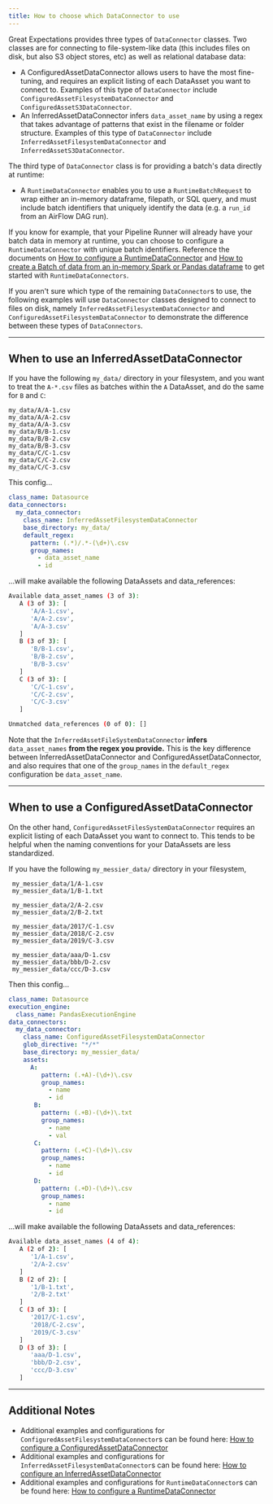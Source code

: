 ```yaml
---
title: How to choose which DataConnector to use
---
```


Great Expectations provides three types of `DataConnector` classes. Two classes are for connecting to file-system-like data (this includes files on disk, but also S3 object stores, etc) as well as relational database data:

- A ConfiguredAssetDataConnector allows users to have the most fine-tuning, and requires an explicit listing of each DataAsset you want to connect to. Examples of this type of `DataConnector` include `ConfiguredAssetFilesystemDataConnector` and `ConfiguredAssetS3DataConnector`.
- An InferredAssetDataConnector infers `data_asset_name` by using a regex that takes advantage of patterns that exist in the filename or folder structure. Examples of this type of `DataConnector` include `InferredAssetFilesystemDataConnector` and `InferredAssetS3DataConnector`.

The third type of `DataConnector` class is for providing a batch's data directly at runtime:

- A `RuntimeDataConnector` enables you to use a `RuntimeBatchRequest` to wrap either an in-memory dataframe, filepath, or SQL query, and must include batch identifiers that uniquely identify the data (e.g. a `run_id` from an AirFlow DAG run).

If you know for example, that your Pipeline Runner will already have your batch data in memory at runtime, you can choose to configure a `RuntimeDataConnector` with unique batch identifiers. Reference the documents on [How to configure a RuntimeDataConnector](guides/connecting_to_your_data/how_to_configure_a_runtimedataconnector.md) and [How to create a Batch of data from an in-memory Spark or Pandas dataframe](guides/connecting_to_your_data/how_to_create_a_batch_of_data_from_an_in_memory_spark_or_pandas_dataframe.md) to get started with `RuntimeDataConnectors`.

If you aren't sure which type of the remaining `DataConnector`s to use, the following examples will use `DataConnector` classes designed to connect to files on disk, namely `InferredAssetFilesystemDataConnector` and `ConfiguredAssetFilesystemDataConnector` to demonstrate the difference between these types of `DataConnectors`.

------------------------------------------
When to use an InferredAssetDataConnector
------------------------------------------

If you have the following `my_data/` directory in your filesystem, and you want to treat the `A-*.csv` files as batches within the `A` DataAsset, and do the same for `B` and `C`:

```
my_data/A/A-1.csv
my_data/A/A-2.csv
my_data/A/A-3.csv
my_data/B/B-1.csv
my_data/B/B-2.csv
my_data/B/B-3.csv
my_data/C/C-1.csv
my_data/C/C-2.csv
my_data/C/C-3.csv
```

This config...

```yaml
class_name: Datasource
data_connectors:
  my_data_connector:
    class_name: InferredAssetFilesystemDataConnector
    base_directory: my_data/
    default_regex:
      pattern: (.*)/.*-(\d+)\.csv
      group_names:
        - data_asset_name
        - id
```

...will make available the following DataAssets and data_references:

```bash
Available data_asset_names (3 of 3):
   A (3 of 3): [
      'A/A-1.csv',
      'A/A-2.csv',
      'A/A-3.csv'
   ]
   B (3 of 3): [
      'B/B-1.csv',
      'B/B-2.csv',
      'B/B-3.csv'
   ]
   C (3 of 3): [
      'C/C-1.csv',
      'C/C-2.csv',
      'C/C-3.csv'
   ]

Unmatched data_references (0 of 0): []
```

Note that the `InferredAssetFileSystemDataConnector` **infers** `data_asset_names` **from the regex you provide.** This is the key difference between InferredAssetDataConnector and ConfiguredAssetDataConnector, and also requires that one of the `group_names` in the `default_regex` configuration be `data_asset_name`.

------------------------------------------
When to use a ConfiguredAssetDataConnector
------------------------------------------

On the other hand, `ConfiguredAssetFilesSystemDataConnector` requires an explicit listing of each DataAsset you want to connect to. This tends to be helpful when the naming conventions for your DataAssets are less standardized.

If you have the following `my_messier_data/` directory in your filesystem,

```
 my_messier_data/1/A-1.csv
 my_messier_data/1/B-1.txt

 my_messier_data/2/A-2.csv
 my_messier_data/2/B-2.txt

 my_messier_data/2017/C-1.csv
 my_messier_data/2018/C-2.csv
 my_messier_data/2019/C-3.csv

 my_messier_data/aaa/D-1.csv
 my_messier_data/bbb/D-2.csv
 my_messier_data/ccc/D-3.csv
```

Then this config...

```yaml
class_name: Datasource
execution_engine:
  class_name: PandasExecutionEngine
data_connectors:
  my_data_connector:
    class_name: ConfiguredAssetFilesystemDataConnector
    glob_directive: "*/*"
    base_directory: my_messier_data/
    assets:
      A:
         pattern: (.+A)-(\d+)\.csv
         group_names:
           - name
           - id
       B:
         pattern: (.+B)-(\d+)\.txt
         group_names:
           - name
           - val
       C:
         pattern: (.+C)-(\d+)\.csv
         group_names:
           - name
           - id
       D:
         pattern: (.+D)-(\d+)\.csv
         group_names:
           - name
           - id
```

...will make available the following DataAssets and data_references:

```bash
Available data_asset_names (4 of 4):
   A (2 of 2): [
      '1/A-1.csv',
      '2/A-2.csv'
   ]
   B (2 of 2): [
      '1/B-1.txt',
      '2/B-2.txt'
   ]
   C (3 of 3): [
      '2017/C-1.csv',
      '2018/C-2.csv',
      '2019/C-3.csv'
   ]
   D (3 of 3): [
      'aaa/D-1.csv',
      'bbb/D-2.csv',
      'ccc/D-3.csv'
   ]
```

----------------
Additional Notes
----------------

- Additional examples and configurations for `ConfiguredAssetFilesystemDataConnector`s can be found here: [How to configure a ConfiguredAssetDataConnector](./how_to_configure_a_configuredassetdataconnector.md)
- Additional examples and configurations for `InferredAssetFilesystemDataConnector`s can be found here: [How to configure an InferredAssetDataConnector](./how_to_configure_an_inferredassetdataconnector.md)
- Additional examples and configurations for `RuntimeDataConnector`s can be found here: [How to configure a RuntimeDataConnector](./how_to_configure_a_runtimedataconnector.md)
